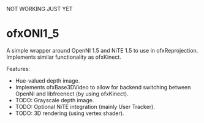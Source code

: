 NOT WORKING JUST YET

ofxONI1_5
=========

A simple wrapper around OpenNI 1.5 and NiTE 1.5 to use in ofxReprojection. Implements similar functionality as ofxKinect. 

Features:
* Hue-valued depth image.
* Implements ofxBase3DVideo to allow for backend switching between OpenNI and libfreenect (by using ofxKinect).
* TODO: Grayscale depth image.
* TODO: Optional NiTE integration (mainly User Tracker).
* TODO: 3D rendering (using vertex shader).
